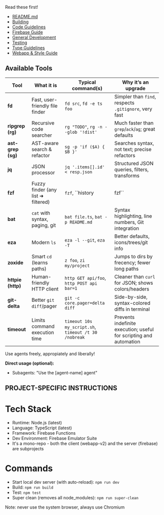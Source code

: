 Read these first!

- [README.md](README.md)
- [Building](docs/guides/building.md)
- [Code Guidelines](docs/guides/code.md)
- [Firebase Guide](docs/guides/firebase.md)
- [General Development](docs/guides/general.md)
- [Testing](docs/guides/testing.md)
- [Type Guidelines](docs/guides/types.md)
- [Webapp & Style Guide](docs/guides/webapp-and-style-guide.md)

## Available Tools

| Tool | What it is | Typical command(s) | Why it’s an upgrade |
|---|---|---|---|
| **fd** | Fast, user-friendly file finder | `fd src`, `fd -e ts foo` | Simpler than `find`, respects `.gitignore`, very fast |
| **ripgrep (rg)** | Recursive code searcher | `rg "TODO"`, `rg -n --glob '!dist'` | Much faster than `grep`/`ack`/`ag`; great defaults |
| **ast-grep (sg)** | AST-aware search & refactor | `sg -p 'if ($A) { $B }'` | Searches syntax, not text; precise refactors |
| **jq** | JSON processor | `jq '.items[].id' < resp.json` | Structured JSON queries, filters, transforms |
| **fzf** | Fuzzy finder (any list ➜ filtered) | `fzf`, ``history | fzf`` | Interactively filters lists; fewer long paths |
| **bat** | `cat` with syntax, paging, git | `bat file.ts`, `bat -p README.md` | Syntax highlighting, line numbers, Git integration |
| **eza** | Modern `ls` | `eza -l --git`, `eza -T` | Better defaults, icons/trees/git info |
| **zoxide** | Smart `cd` (learns paths) | `z foo`, `zi my/project` | Jumps to dirs by frecency; fewer long paths |
| **httpie (http)** | Human-friendly HTTP client | `http GET api/foo`, `http POST api bar=1` | Cleaner than `curl` for JSON; shows colors/headers |
| **git-delta** | Better `git diff`/pager | `git -c core.pager=delta diff` | Side-by-side, syntax-colored diffs in terminal |
| **timeout** | Limits command execution time | `timeout 10s my_script.sh`, `timeout /t 30 /nobreak` | Prevents indefinite execution; useful for scripting and automation |

Use agents freely, appropiately and liberally!

**Direct usage (optional):**

- Subagents: "Use the [agent-name] agent"

## PROJECT-SPECIFIC INSTRUCTIONS

# Tech Stack

- Runtime: Node.js (latest)
- Language: TypeScript (latest)
- Framework: Firebase Functions
- Dev Environment: Firebase Emulator Suite
- It's a mono-repo - both the client (webapp-v2) and the server (firebase) are subprojects

# Commands

- Start local dev server (with auto-reload): `npm run dev`
- Build: `npm run build`
- Test: `npm test`
- Super clean (removes all node_modules): `npm run super-clean`

Note: never use the system browser, always use Chromium
